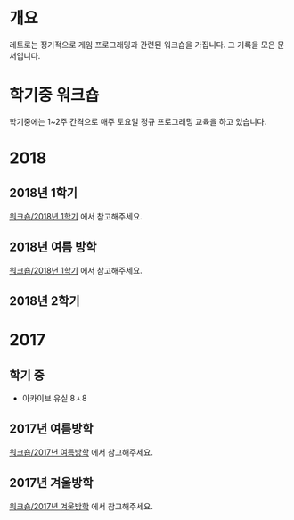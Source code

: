 <!-- TITLE: 워크숍 -->
<!-- SUBTITLE: 레트로의 교육 일지를 모아둔 문서입니다.  -->

# 개요
레트로는 정기적으로 게임 프로그래밍과 관련된 워크숍을 가집니다.
그 기록을 모은 문서입니다.

# 학기중 워크숍
학기중에는 1~2주 간격으로 매주 토요일 정규 프로그래밍 교육을 하고 있습니다.

# 2018

## 2018년 1학기
[워크숍/2018년 1학기](/워크숍/2018-년-1-학기) 에서 참고해주세요.

## 2018년 여름 방학
[워크숍/2018년 1학기](/워크숍/2018-년-여름방학) 에서 참고해주세요.

## 2018년 2학기
# 2017
## 학기 중
- 아카이브 유실 8ㅅ8

## 2017년 여름방학
[워크숍/2017년 여름방학](/워크숍/2017-년-여름방학) 에서 참고해주세요.

## 2017년 겨울방학
[워크숍/2017년 겨울방학](/워크숍/2017-년-겨울방학) 에서 참고해주세요.



